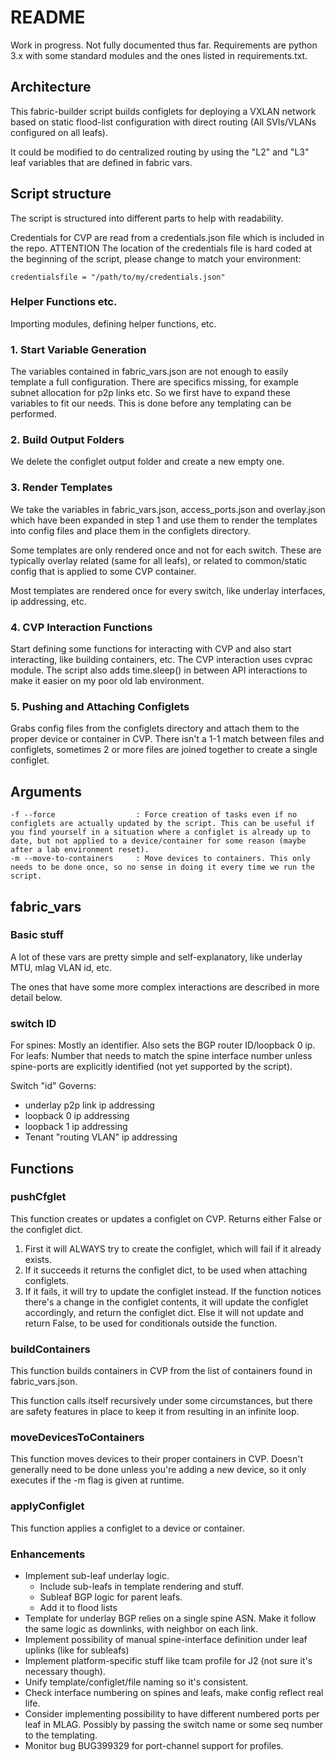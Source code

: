 # README

Work in progress. Not fully documented thus far. Requirements are python 3.x with some standard modules and the ones listed in requirements.txt.

## Architecture

This fabric-builder script builds configlets for deploying a VXLAN network based on static flood-list configuration with direct routing (All SVIs/VLANs configured on all leafs).

It could be modified to do centralized routing by using the "L2" and "L3" leaf variables that are defined in fabric vars.

## Script structure

The script is structured into different parts to help with readability.

Credentials for CVP are read from a credentials.json file which is included in the repo. ATTENTION The location of the credentials file is hard coded at the beginning of the script, please change to match your environment:

    credentialsfile = "/path/to/my/credentials.json"

### Helper Functions etc.

Importing modules, defining helper functions, etc.

### 1. Start Variable Generation

The variables contained in fabric_vars.json are not enough to easily template a full configuration. There are specifics missing, for example subnet allocation for p2p links etc. So we first have to expand these variables to fit our needs. This is done before any templating can be performed.

### 2. Build Output Folders

We delete the configlet output folder and create a new empty one.

### 3. Render Templates

We take the variables in fabric_vars.json, access_ports.json and overlay.json which have been expanded in step 1 and use them to render the templates into config files and place them in the configlets directory.

Some templates are only rendered once and not for each switch. These are typically overlay related (same for all leafs), or related to common/static config that is applied to some CVP container.

Most templates are rendered once for every switch, like underlay interfaces, ip addressing, etc.

### 4. CVP Interaction Functions

Start defining some functions for interacting with CVP and also start interacting, like building containers, etc.
The CVP interaction uses cvprac module. The script also adds time.sleep() in between API interactions to make it easier on my poor old lab environment.

### 5. Pushing and Attaching Configlets

Grabs config files from the configlets directory and attach them to the proper device or container in CVP. There isn't a 1-1 match between files and configlets, sometimes 2 or more files are joined together to create a single configlet.

## Arguments

    -f --force                  : Force creation of tasks even if no configlets are actually updated by the script. This can be useful if you find yourself in a situation where a configlet is already up to date, but not applied to a device/container for some reason (maybe after a lab environment reset).
    -m --move-to-containers     : Move devices to containers. This only needs to be done once, so no sense in doing it every time we run the script.

## fabric_vars

### Basic stuff
A lot of these vars are pretty simple and self-explanatory, like underlay MTU, mlag VLAN id, etc.

The ones that have some more complex interactions are described in more detail below.

### switch ID
For spines: Mostly an identifier. Also sets the BGP router ID/loopback 0 ip.
For leafs: Number that needs to match the spine interface number unless spine-ports are explicitly identified (not yet supported by the script).

Switch "id" Governs:

* underlay p2p link ip addressing
* loopback 0 ip addressing
* loopback 1 ip addressing
* Tenant "routing VLAN" ip addressing

## Functions

### pushCfglet
This function creates or updates a configlet on CVP. Returns either False or the configlet dict.

1. First it will ALWAYS try to create the configlet, which will fail if it already exists.
2. If it succeeds it returns the configlet dict, to be used when attaching configlets.
3. If it fails, it will try to update the configlet instead. If the function notices there's a change in the configlet contents, it will update the configlet accordingly, and return the configlet dict. Else it will not update and return False, to be used for conditionals outside the function.

### buildContainers
This function builds containers in CVP from the list of containers found in fabric_vars.json.

This function calls itself recursively under some circumstances, but there are safety features in place to keep it from resulting in an infinite loop.

### moveDevicesToContainers
This function moves devices to their proper containers in CVP. Doesn't generally need to be done unless you're adding a new device, so it only executes if the -m flag is given at runtime.

### applyConfiglet
This function applies a configlet to a device or container.

### Enhancements

* Implement sub-leaf underlay logic.
    * Include sub-leafs in template rendering and stuff.
    * Subleaf BGP logic for parent leafs.
    * Add it to flood lists
* Template for underlay BGP relies on a single spine ASN. Make it follow the same logic as downlinks, with neighbor on each link.
* Implement possibility of manual spine-interface definition under leaf uplinks (like for subleafs)
* Implement platform-specific stuff like tcam profile for J2 (not sure it's necessary though).
* Unify template/configlet/file naming so it's consistent.
* Check interface numbering on spines and leafs, make config reflect real life.
* Consider implementing possibility to have different numbered ports per leaf in MLAG. Possibly by passing the switch name or some seq number to the templating.
* Monitor bug BUG399329 for port-channel support for profiles.